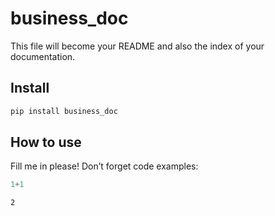 # business_doc

<!-- WARNING: THIS FILE WAS AUTOGENERATED! DO NOT EDIT! -->

This file will become your README and also the index of your
documentation.

## Install

``` sh
pip install business_doc
```

## How to use

Fill me in please! Don’t forget code examples:

``` python
1+1
```

    2
